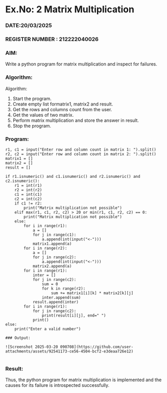 # Ex.No: 2   Matrix Multiplication 

### DATE:20/03/2025                                                                         
### REGISTER NUMBER : 212222040026

### AIM: 
Write a python program for matrix multiplication and inspect for failures.
 
### Algorithm:

Algorithm:
1. Start the program.
2. Create empty list formatrix1, matrix2 and result.
3. Get the rows and columns count from the user.
4. Get the values of two matrix.
5. Perform matrix multiplication and store the answer in result.
6. Stop the program.
### Program:
```
r1, c1 = input("Enter row and column count in matrix 1: ").split()
r2, c2 = input("Enter row and column count in matrix 2: ").split()
matrix1 = []
matrix2 = []
result = []

if r1.isnumeric() and c1.isnumeric() and r2.isnumeric() and c2.isnumeric():
    r1 = int(r1)
    r2 = int(r2)
    c1 = int(c1)
    c2 = int(c2)
    if c1 != r2:
        print("Matrix multiplication not possible")
    elif max(r1, c1, r2, c2) > 20 or min(r1, c1, r2, c2) == 0:
        print("Matrix multiplication not possible")
    else:
        for i in range(r1):
            a = []
            for j in range(c1):
                a.append(int(input("<-")))
            matrix1.append(a)
        for i in range(r2):
            a = []
            for j in range(c2):
                a.append(int(input("<-")))
            matrix2.append(a)
        for i in range(r1):
            inter = []
            for j in range(c2):
                sum = 0
                for k in range(r2):
                    sum += matrix1[i][k] * matrix2[k][j]
                inter.append(sum)
            result.append(inter)
        for i in range(r1):
            for j in range(c2):
                print(result[i][j], end=" ")
            print()
else:
    print("Enter a valid number")

### Output:

![Screenshot 2025-03-20 090708](https://github.com/user-attachments/assets/92541173-ce56-4504-bcf2-e3deaa726e12)


```


### Result:
Thus, the python program for matrix multiplication is implemented and the causes for its failure is introspected successfully.

